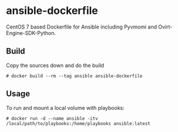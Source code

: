 # ansible-dockerfile

CentOS 7 based Dockerfile for Ansible including Pyvmomi and Ovirt-Engine-SDK-Python.


## Build

Copy the sources down and do the build

```
# docker build --rm --tag ansible ansible-dockerfile
```

## Usage

To run and mount a local volume with playbooks:

```
# docker run -d --name ansible -itv /local/path/to/playbooks:/home/playbooks ansible:latest
```
